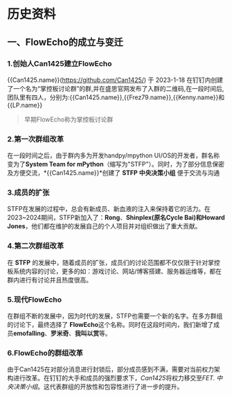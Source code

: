 # 历史资料

## 一、FlowEcho的成立与变迁

### 1.创始人Can1425建立FlowEcho

{{Can1425.name}}(<https://github.com/Can1425/>) 于 2023-1-18 在钉钉内创建了一个名为“掌控板讨论群”的群,并在盛思官网发布了入群的二维码,在一段时间后, 团队里有四人，分别为:{{Can1425.name}},{{Frez79.name}},{{Kenny.name}}和{{LP.name}}
> 早期FlowEcho称为掌控板讨论群

### 2.第一次群组改革

在一段时间之后，由于群内多为开发handpy/mpython UI/OS的开发者，群名称变为了**System Team for mPython**（缩写为"STFP"）。同时，为了部分信息保密及方便交流，*{{Can1425.name}}*创建了 **STFP 中央决策小组** 便于交流与沟通

### 3.成员的扩张

STFP在发展的过程中，总会有新成员、新血液的注入来保持着它的活力。在2023~2024期间，STFP新加入了：**Rong**、**Shinplex(原名Cycle Bai)**和**Howard Jones**，他们都在维护的发展自己的个人项目并对组织做出了重大贡献。

### 4.第二次群组改革

在 **STFP** 的发展中，随着成员的扩张，成员们的讨论范围都不仅仅限于针对掌控板系统内容的讨论，更多的如：游戏讨论、网站/博客搭建、服务器运维等，都在群内进行有讨论并且热度很高。

### 5.现代FlowEcho

在群组不断的发展中，因为时代的发展，STFP也需要一个新的名字。在多方群组的讨论下，最终选择了 **FlowEcho**这个名称。同时在这段时间内，我们新增了成员**emofalling**、**罗米奇**、**我叫以赏**等。

### 6.FlowEcho的群组改革

由于Can1425在对部分消息进行封锁后，部分成员感到不满，需要对当前权力架构进行改革。在钉钉的大手和成员的强烈要求下，*Can1425*将权力移交至*FET. 中央决策小组*。这代表群组的开放性和包容性进行了进一步的提升。